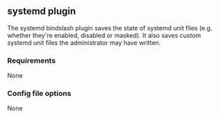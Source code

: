 ## systemd plugin

The systemd bindslash plugin saves the state of systemd unit files (e.g. whether they're enabled, disabled or masked). It also saves custom systemd unit files the administrator may have written.

### Requirements

None

### Config file options

None
